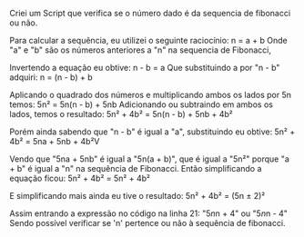 Criei um Script que verifica se o número dado é da sequencia de fibonacci ou não.

Para calcular a sequência, eu utilizei o seguinte raciocínio:
n = a + b
Onde "a" e "b" são os números anteriores a "n" na sequencia de Fibonacci,

Invertendo a equação eu obtive: n - b = a 
Que substituindo a por "n - b" adquiri: n = (n - b) + b

Aplicando o quadrado dos números e multiplicando ambos os lados por 5n temos: 5n² = 5n(n - b) + 5nb
Adicionando ou subtraindo em ambos os lados, temos o resultado: 5n² + 4b² = 5n(n - b) + 5nb + 4b²

Porém ainda sabendo que "n - b" é igual a "a", substituindo eu obtive: 5n² + 4b² = 5na + 5nb + 4b²V

Vendo que "5na + 5nb" é igual a "5n(a + b)", que é igual a "5n²" porque "a + b" é igual a "n" na sequência de Fibonacci. Então simplificando a equação ficou: 5n² + 4b² = 5n² + 4b²

E simplificando mais ainda eu tive o resultado: 5n² + 4b² = (5n ± 2)²

Assim entrando a expressão no código na linha 21: "5*n*n + 4" ou "5*n*n - 4"
Sendo possível verificar se 'n' pertence ou não à sequência de fibonacci.

